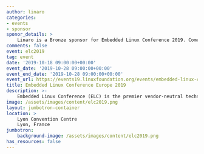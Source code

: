 ```yaml
---
author: linaro
categories:
- events
- sponsor
sponor_details: >
    Linaro is a Bronze sponsor for Embedded Linux Conference 2019. Come visit the Linaro booth at ELC 2019 to learn more.
comments: false
event: elc2019
tag: event
date: '2019-10-18 09:00:00+00:00'
event_date: '2019-10-28 09:00:00+00:00'
event_end_date: '2019-10-28 09:00:00+00:00'
event_url: https://events19.linuxfoundation.org/events/embedded-linux-conference-europe-2019/
title: Embedded Linux Conference Europe 2019
description: >-
    Embedded Linux Conference (ELC) is the premier vendor-neutral technical conference where developers working on embedded Linux and industrial IoT products and deployments gather for education and collaboration, paving the way for innovation. Attend, and join 800+ technical experts paving the way for transformation in these key areas from across the globe for education, collaboration and deep dive learning opportunities.
image: /assets/images/content/elc2019.png
layout: jumbotron-container
location: >
    Lyon Convention Centre
    Lyon, France
jumbotron:
    background-image: /assets/images/content/elc2019.png
has_resources: false
---
```

